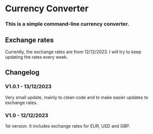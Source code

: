 # Currency Converter    
### This is a simple command-line currency converter.

## Exchange rates
Currently, the exchange rates are from 12/12/2023. I will try to keep updating the rates every week.

## Changelog
### V1.0.1 - 13/12/2023
Very small update, mainly to clean code and to make easier updates to exchange rates.
### V1.0 - 12/12/2023 
1st version. It includes exchange rates for EUR, USD and GBP.

